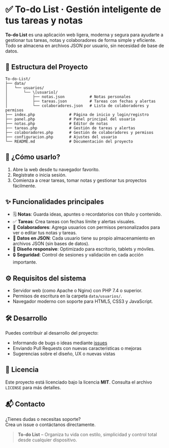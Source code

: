 # ✅ To-do List · Gestión inteligente de tus tareas y notas

**To-do List** es una aplicación web ligera, moderna y segura para ayudarte a gestionar tus tareas, notas y colaboradores de forma simple y eficiente. Todo se almacena en archivos JSON por usuario, sin necesidad de base de datos.

## 📁 Estructura del Proyecto
```
To-do-List/
├── data/
│   └── usuarios/
│       └── \[usuario]/
│           ├── notas.json           # Notas personales
│           ├── tareas.json          # Tareas con fechas y alertas
│           └── colaboradores.json   # Lista de colaboradores y permisos
├── index.php               # Página de inicio y login/registro
├── panel.php               # Panel principal del usuario
├── notas.php               # Editor de notas
├── tareas.php              # Gestión de tareas y alertas
├── colaboradores.php       # Gestión de colaboradores y permisos
├── configuracion.php       # Ajustes del usuario
└── README.md               # Documentación del proyecto
```
## 🚀 ¿Cómo usarlo?

1. Abre la web desde tu navegador favorito.
2. Regístrate o inicia sesión.
3. Comienza a crear tareas, tomar notas y gestionar tus proyectos fácilmente.

## ✨ Funcionalidades principales

- 🗒️ **Notas**: Guarda ideas, apuntes o recordatorios con título y contenido.
- ✅ **Tareas**: Crea tareas con fechas límite y alertas visuales.
- 👥 **Colaboradores**: Agrega usuarios con permisos personalizados para ver o editar tus notas y tareas.
- 📂 **Datos en JSON**: Cada usuario tiene su propio almacenamiento en archivos JSON (sin bases de datos).
- 📱 **Diseño responsive**: Optimizado para escritorio, tablets y móviles.
- 🔒 **Seguridad**: Control de sesiones y validación en cada acción importante.

## ⚙️ Requisitos del sistema

- Servidor web (como Apache o Nginx) con PHP 7.4 o superior.
- Permisos de escritura en la carpeta `data/usuarios/`.
- Navegador moderno con soporte para HTML5, CSS3 y JavaScript.

## 🛠️ Desarrollo

Puedes contribuir al desarrollo del proyecto:

- Informando de bugs o ideas mediante [issues](https://github.com/To-do-List/issues)
- Enviando Pull Requests con nuevas características o mejoras
- Sugerencias sobre el diseño, UX o nuevas vistas

## 📄 Licencia

Este proyecto está licenciado bajo la licencia **MIT**. Consulta el archivo `LICENSE` para más detalles.

## 📬 Contacto

¿Tienes dudas o necesitas soporte?  
Crea un issue o contáctanos directamente.

> **To-do List** – Organiza tu vida con estilo, simplicidad y control total desde cualquier dispositivo.
